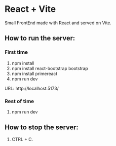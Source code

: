 # React + Vite

Small FrontEnd made with React and served on Vite.

## How to run the server:
### First time
1. npm install
2. npm install react-bootstrap bootstrap
3. npm install primereact
4. npm run dev

URL: http://localhost:5173/

### Rest of time
1. npm run dev

## How to stop the server:
1. CTRL + C.